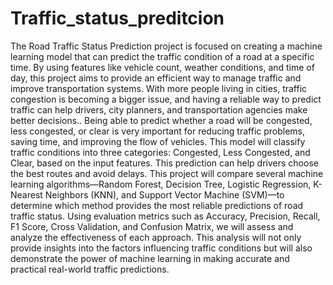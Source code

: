# Traffic_status_preditcion

The Road Traffic Status Prediction project is focused on creating a machine learning model that can predict the traffic condition of a road at a specific time. By using features like vehicle count, weather conditions, and time of day, this project aims to provide an efficient way to manage traffic and improve transportation systems. With more people living in cities, traffic congestion is becoming a bigger issue, and having a reliable way to predict traffic can help drivers, city planners, and transportation agencies make better decisions.. 
Being able to predict whether a road will be congested, less congested, or clear is very important for reducing traffic problems, saving time, and improving the flow of vehicles. This model will classify traffic conditions into three categories: Congested, Less Congested, and Clear, based on the input features. This prediction can help drivers choose the best routes and avoid delays.
This project will compare several machine learning algorithms—Random Forest, Decision Tree, Logistic Regression, K-Nearest Neighbors (KNN), and Support Vector Machine (SVM)—to determine which method provides the most reliable predictions of road traffic status. Using evaluation metrics such as Accuracy, Precision, Recall, F1 Score, Cross Validation, and Confusion Matrix, we will assess and analyze the effectiveness of each approach. This analysis will not only provide insights into the factors influencing traffic conditions but will also demonstrate the power of machine learning in making accurate and practical real-world traffic predictions.  

